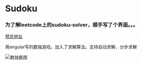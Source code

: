 # Sudoku

### 为了解leetcode上的sudoku-solver，顺手写了个界面。。。

[预览地址](https://leaon4.github.io/sudoku/) 

用angular写的数独游戏，加入了求解算法。支持自动求解，分步求解

![数独截图][1]

[1]: https://github.com/leaon4/sudu/blob/master/screenshots/screenshot.png?raw=true
